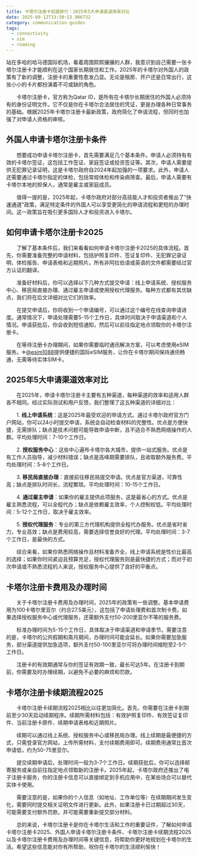 ```yaml
---
title: 卡塔尔注册卡权威排行：2025年5大申请渠道效率对比
date: 2025-09-12T13:50:53.906732
category: communication-guides
tags:
  - connectivity
  - sim
  - roaming
---
```


站在多哈的哈马德国际机场，看着周围熙熙攘攘的人群，我意识到自己需要一张卡塔尔注册卡才能顺利在这个国家长期居住和工作。2025年的卡塔尔对外国人的政策有了新的调整，注册卡的重要性愈发凸显。无论是租房、开户还是日常出行，这张小小的卡片都扮演着不可或缺的角色。

　　卡塔尔注册卡，官方称为Qatar ID，是所有在卡塔尔长期居住的外国人必须持有的身份证明文件。它不仅是你在卡塔尔合法居住的凭证，更是办理各种日常事务的基础。根据2025年卡塔尔注册卡最新政策，政府简化了申请流程，但同时也加强了对申请人资格的审核。

## 外国人申请卡塔尔注册卡条件

　　想要成功申请卡塔尔注册卡，首先需要满足几个基本条件。申请人必须持有有效的卡塔尔签证，这包括工作签证、家庭签证或投资签证等。其次，申请人需要提供无犯罪记录证明，这是卡塔尔政府自2024年起加强的一项要求。此外，申请人还需要通过卡塔尔指定的体检，包括常规体检和传染病筛查。最后，申请人需要有卡塔尔本地的担保人，通常是雇主或家庭成员。

　　值得一提的是，2025年起，卡塔尔政府对部分高技能人才和投资者推出了"快速通道"政策，满足特定条件的外国人可以享受更简化的申请流程和更短的办理时间。这一政策旨在吸引更多国际人才和投资进入卡塔尔。

## 如何申请卡塔尔注册卡2025

　　了解了基本条件后，我们来看看如何申请卡塔尔注册卡2025的具体流程。首先，你需要准备完整的申请材料，包括护照复印件、签证复印件、无犯罪记录证明、体检报告、申请表格和近期照片。所有非阿拉伯语或英语的文件都需要经过官方认证的翻译。

　　准备好材料后，你可以选择以下几种方式提交申请：线上申请系统、授权服务中心、移民局直接办理、通过雇主申请或使用授权代理服务。每种方式都有其优缺点，我们将在后文详细对比它们的效率。

　　在提交申请后，你将收到一个申请编号，可以通过这个编号在线查询申请进度。通常情况下，申请处理需要5-15个工作日，具体时间取决于申请渠道和个人情况。申请获批后，你会收到短信通知，然后可以前往指定地点领取你的卡塔尔注册卡。

　　在等待注册卡办理期间，如果你需要临时通讯解决方案，可以考虑使用eSIM服务。✈[@esim1088](https://t.me/s/esim1088)提供便捷的国际eSIM服务，让你在卡塔尔期间保持通讯畅通，无需等待实体SIM卡。

## 2025年5大申请渠道效率对比

　　在2025年，申请卡塔尔注册卡主要有五种渠道，每种渠道的效率和适用人群各不相同。经过实际测试和用户反馈，我们整理了这五种渠道的详细对比：

　　1. **线上申请系统**：这是2025年最受欢迎的申请方式。通过卡塔尔政府官方门户网站，你可以24小时提交申请，系统会自动检查材料的完整性。优点是方便快捷，无需排队；缺点是技术问题可能导致申请中断，且不适合不熟悉网络操作的人群。平均处理时间：7-10个工作日。

　　2. **授权服务中心**：这些中心遍布卡塔尔各大城市，提供一站式服务。优点是有工作人员指导，减少材料错误；缺点是高峰期需要排队，且收取额外服务费。平均处理时间：5-8个工作日。

　　3. **移民局直接办理**：直接前往移民局提交申请。优点是官方渠道，可靠性高；缺点是排队时间长，流程繁琐。平均处理时间：10-15个工作日。

　　4. **通过雇主申请**：如果你的雇主提供此项服务，这是最省心的方式。优点是雇主熟悉流程，可以全程代办；缺点是依赖雇主效率，个人控制权低。平均处理时间：5-12个工作日，取决于雇主效率。

　　5. **授权代理服务**：专业的第三方代理机构提供全程代办服务。优点是省时省力，专业高效；缺点是费用较高，需要选择信誉良好的代理。平均处理时间：3-7个工作日，是最快的方式。

　　综合来看，如果你熟悉网络操作且材料准备齐全，线上申请系统是性价比最高的选择；如果你时间紧迫且预算充足，授权代理服务则是最快捷的方式；而对于初次申请或不熟悉流程的人来说，授权服务中心提供了良好的平衡点。

## 卡塔尔注册卡费用及办理时间

　　关于卡塔尔注册卡费用及办理时间，2025年的政策有一些调整。基本申请费用为100卡塔尔里亚尔（约合27.5美元），这包括了申请处理费和首次制卡费。如果选择授权服务中心或代理服务，还需额外支付50-200里亚尔不等的服务费。

　　标准办理时间为5-15个工作日，具体取决于申请渠道和申请季节。需要注意的是，卡塔尔的公共假期和斋月期间，办理时间可能会延长。如果你需要加急服务，部分渠道提供加急选项，额外支付50-100里亚尔可将办理时间缩短至2-5个工作日。

　　注册卡的有效期通常与你的签证有效期一致，最长可达5年。在注册卡到期前，你需要及时办理续期，以避免不必要的麻烦和罚款。

## 卡塔尔注册卡续期流程2025

　　卡塔尔注册卡续期流程2025相比以往更加简化。首先，你需要在注册卡到期前至少30天启动续期程序。续期所需材料包括：有效护照复印件、有效签证复印件、当前注册卡原件、续期申请表格和近期照片。

　　续期可以通过线上系统、授权服务中心或移民局办理。线上续期是最便捷的方式，只需登录官方网站，上传所需材料，支付续期费用即可。续期费用通常比首次申请低，约为50-75里亚尔。

　　提交续期申请后，处理时间一般为3-7个工作日。续期获批后，你可以选择邮寄服务或亲自前往指定地点领取新的注册卡。2025年起，卡塔尔政府还推出了电子注册卡服务，你的注册卡信息可以直接绑定到手机应用中，在某些场合可以替代实体卡使用。

　　需要注意的是，如果你的个人信息（如地址、工作单位等）在续期期间发生变化，需要同时提交相关证明文件进行更新。此外，如果注册卡已过期超过30天，可能需要支付额外罚款，并可能需要重新提交部分材料。

　　总的来说，卡塔尔注册卡是你在卡塔尔生活和工作的重要证件，了解如何申请卡塔尔注册卡2025、外国人申请卡塔尔注册卡条件、卡塔尔注册卡续期流程2025以及卡塔尔注册卡费用及办理时间等关键信息，将帮助你更好地规划在卡塔尔的生活。希望这些信息能对你有所帮助，祝你在卡塔尔的生活顺利愉快！